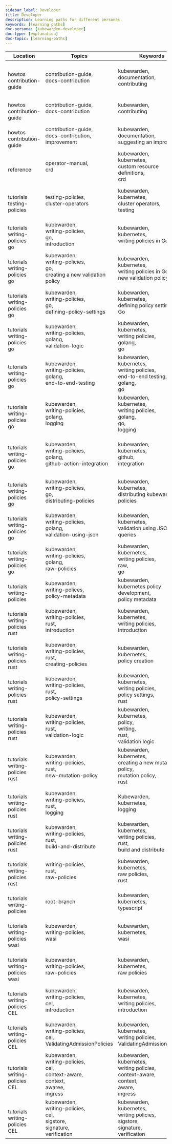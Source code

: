 ```yaml
---
sidebar_label: Developer
title: Developer
description: Learning paths for different personas.
keywords: [learning paths]
doc-persona: [kubewarden-developer]
doc-type: [explanation]
doc-topic: [learning-paths]
---
```


|Location|Topics|Keywords|Description & Title|
|-|-|-|-|
|<br/>howtos<br/>contribution-guide|contribution-guide,<br/>docs-contribution|kubewarden,<br/>documentation,<br/>contributing|Contributing to kubewarden documentation.<br/>[Contributing to Kubewarden documentation](../howtos/contribution-guide/contributing.md)|
|<br/>howtos<br/>contribution-guide|contribution-guide,<br/>docs-contribution|kubewarden,<br/>contributing|Contributing to kubewarden<br/>[Contribution guide](../howtos/contribution-guide/contribution-guide.md)|
|<br/>howtos<br/>contribution-guide|contribution-guide,<br/>docs-contribution,<br/>improvement|kubewarden,<br/>documentation,<br/>suggesting an improvement|Suggesting a doc improvement.<br/>[Suggesting a doc improvement](../howtos/contribution-guide/suggesting-an-improvement.md)|
|<br/>reference|operator-manual,<br/>crd|kubewarden,<br/>kubernetes,<br/>custom resource definitions,<br/>crd|Kubewarden's Custom Resource Definitions (CRD)<br/>[Custom Resource Definitions (CRD)](../reference/CRDs.md)|
|<br/>tutorials<br/>testing-policies|testing-policies,<br/>cluster-operators|kubewarden,<br/>kubernetes,<br/>cluster operators,<br/>testing|An introduction to testing Kubewarden policies for cluster operators.<br/>[Testing for cluster operators](../tutorials/testing-policies/03-cluster-operators.md)|
|<br/>tutorials<br/>writing-policies<br/>go|kubewarden,<br/>writing-policies,<br/>go,<br/>introduction|kubewarden,<br/>kubernetes,<br/>writing policies in Go|A tutorial introduction to writing policies in Go.<br/>[Writing policies in Go](../tutorials/writing-policies/go/01-intro-go.md)|
|<br/>tutorials<br/>writing-policies<br/>go|kubewarden,<br/>writing-policies,<br/>go,<br/>creating a new validation policy|kubewarden,<br/>kubernetes,<br/>writing policies in Go,<br/>new validation policy|Creating a new validation policy for Kubewarden using Go.<br/>[Creating a new validation policy](../tutorials/writing-policies/go/02-scaffold.md)|
|<br/>tutorials<br/>writing-policies<br/>go|kubewarden,<br/>writing-policies,<br/>go,<br/>defining-policy-settings|kubewarden,<br/>kubernetes,<br/>defining policy settings,<br/>Go|Defining policy setting for a Kubewarden policy written in Go.<br/>[Defining policy settings](../tutorials/writing-policies/go/03-policy-settings.md)|
|<br/>tutorials<br/>writing-policies<br/>go|kubewarden,<br/>writing-policies,<br/>golang,<br/>validation-logic|kubewarden,<br/>kubernetes,<br/>writing policies,<br/>golang,<br/>go|A tutorial on writing validation logic for a Kubewarden policy using Go.<br/>[Writing the validation logic](../tutorials/writing-policies/go/04-validation.md)|
|<br/>tutorials<br/>writing-policies<br/>go|kubewarden,<br/>writing-policies,<br/>golang,<br/>end-to-end-testing|kubewarden,<br/>kubernetes,<br/>writing policies,<br/>end-to-end testing,<br/>golang,<br/>go|A tutorial introduction to end-to-end testing for writing Kubewarden policies in the Go language.<br/>[End-to-end testing](../tutorials/writing-policies/go/05-e2e-tests.md)|
|<br/>tutorials<br/>writing-policies<br/>go|kubewarden,<br/>writing-policies,<br/>golang,<br/>logging|kubewarden,<br/>kubernetes,<br/>writing policies,<br/>golang,<br/>go,<br/>logging|A tutorial introduction to logging when using Go to write a Kubewarden policy.<br/>[Logging](../tutorials/writing-policies/go/06-logging.md)|
|<br/>tutorials<br/>writing-policies<br/>go|kubewarden,<br/>writing-policies,<br/>golang,<br/>github-action-integration|kubewarden,<br/>kubernetes,<br/>github,<br/>integration|Integrating with GitHub actions when developing policies for Kubewarden in Go.<br/>[Integrating with GitHub Actions](../tutorials/writing-policies/go/07-automate.md)|
|<br/>tutorials<br/>writing-policies<br/>go|kubewarden,<br/>writing-policies,<br/>go,<br/>distributing-policies|kubewarden,<br/>kubernetes,<br/>distributing kubewarden policies|Distributing Kubewarden policies developed with Go.<br/>[Distributing policy](../tutorials/writing-policies/go/08-distribute.md)|
|<br/>tutorials<br/>writing-policies<br/>go|kubewarden,<br/>writing-policies,<br/>golang,<br/>validation-using-json|kubewarden,<br/>kubernetes,<br/>validation using JSON queries|Validation using JSON queries with Kubewarden policies in Go.<br/>[Validation using JSON queries](../tutorials/writing-policies/go/09-validation-with-queries.md)|
|<br/>tutorials<br/>writing-policies<br/>go|kubewarden,<br/>writing-policies,<br/>golang,<br/>raw-policies|kubewarden,<br/>kubernetes,<br/>writing policies,<br/>raw,<br/>go|Writing raw Kubewarden policies using Go.<br/>[Writing raw policies](../tutorials/writing-policies/go/10-raw-policies.md)|
|<br/>tutorials<br/>writing-policies|kubewarden,<br/>writing-polices,<br/>policy-metadata|kubewarden,<br/>kubernetes policy development,<br/>policy metadata|Using policy metadata when developing a Kubewarden policy.<br/>[Policy metadata](../tutorials/writing-policies/metadata.md)|
|<br/>tutorials<br/>writing-policies<br/>rust|kubewarden,<br/>writing-policies,<br/>rust,<br/>introduction|kubewarden,<br/>kubernetes,<br/>writing policies,<br/>introduction|An introduction to writing Kubewarden policies with Rust.<br/>[Rust](../tutorials/writing-policies/rust/01-intro-rust.md)|
|<br/>tutorials<br/>writing-policies<br/>rust|kubewarden,<br/>writing-policies,<br/>rust,<br/>creating-policies|kubewarden,<br/>kubernetes,<br/>policy creation|Creating a Kubewarden policy using Rust.<br/>[Creating a policy](../tutorials/writing-policies/rust/02-create-policy.md)|
|<br/>tutorials<br/>writing-policies<br/>rust|kubewarden,<br/>writing-policies,<br/>rust,<br/>policy-settings|kubewarden,<br/>kubernetes,<br/>writing policies,<br/>policy settings,<br/>rust|Defining policy settings for a Kubewarden policy developed using Rust<br/>[Defining policy settings](../tutorials/writing-policies/rust/03-define-policy-settings.md)|
|<br/>tutorials<br/>writing-policies<br/>rust|kubewarden,<br/>writing-policies,<br/>rust,<br/>validation-logic|kubewarden,<br/>kubernetes,<br/>policy,<br/>writing,<br/>rust,<br/>validation logic|Writing validation logic in Rust for a Kubewarden policy<br/>[Writing validation logic](../tutorials/writing-policies/rust/04-write-validation-logic.md)|
|<br/>tutorials<br/>writing-policies<br/>rust|kubewarden,<br/>writing-policies,<br/>rust,<br/>new-mutation-policy|kubewarden,<br/>kubernetes,<br/>creating a new mutation policy,<br/>mutation policy,<br/>rust|Creating a new mutation policy using Rust<br/>[Creating a new mutation policy](../tutorials/writing-policies/rust/05-mutation-policy.md)|
|<br/>tutorials<br/>writing-policies<br/>rust|kubewarden,<br/>writing-policies,<br/>rust,<br/>logging|Kubewarden,<br/>kubernetes,<br/>logging|How to use logging functionality when writing a Kubewarden policy in Rust.<br/>[Logging](../tutorials/writing-policies/rust/06-logging.md)|
|<br/>tutorials<br/>writing-policies<br/>rust|kubewarden,<br/>writing-policies,<br/>rust,<br/>build-and-distribute|kubewarden,<br/>kubernetes,<br/>writing policies,<br/>rust,<br/>build and distribute|Building and distributing Kubewarden policies developed with Rust.<br/>[Building and distributing policies](../tutorials/writing-policies/rust/07-build-and-distribute.md)|
|<br/>tutorials<br/>writing-policies<br/>rust|writing-policies,<br/>rust,<br/>raw-policies|kubewarden,<br/>kubernetes,<br/>raw policies,<br/>rust|Kubewarden support for raw policies using Rust.<br/>[Raw policies](../tutorials/writing-policies/rust/08-raw-policies.md)|
|<br/>tutorials<br/>writing-policies|root-branch|kubewarden,<br/>kubernetes,<br/>typescript|Writing Kubewarden policies with Typescript<br/>[Typescript](../tutorials/writing-policies/typescript.md)|
|<br/>tutorials<br/>writing-policies<br/>wasi|kubewarden,<br/>writing-policies,<br/>wasi|kubewarden,<br/>kubernetes,<br/>wasi|Using WASI to develop Kubewarden policies.<br/>[WASI](../tutorials/writing-policies/wasi/01-intro-wasi.md)|
|<br/>tutorials<br/>writing-policies<br/>wasi|kubewarden,<br/>writing-policies,<br/>raw-policies|kubewarden,<br/>kubernetes,<br/>raw policies|Using Kubewarden for writing raw policies.<br/>[Writing raw policies](../tutorials/writing-policies/wasi/02-raw-policies.md)|
|<br/>tutorials<br/>writing-policies<br/>CEL|kubewarden,<br/>writing-policies,<br/>cel,<br/>introduction|kubewarden,<br/>kubernetes,<br/>writing policies,<br/>introduction|An introduction to writing Kubewarden policies with CEL.<br/>[Introduction to CEL](../tutorials/writing-policies/CEL/01-intro-cel.md)|
|<br/>tutorials<br/>writing-policies<br/>CEL|kubewarden,<br/>writing-policies,<br/>cel,<br/>ValidatingAdmissionPolicies|kubewarden,<br/>kubernetes,<br/>writing policies,<br/>ValidatingAdmissionPolicies|Example: Reusing ValidatingAdmissionPolicies<br/>[Reusing ValidatingAdmissionPolicies](../tutorials/writing-policies/CEL/02-reusing-vap.md)|
|<br/>tutorials<br/>writing-policies<br/>CEL|kubewarden,<br/>writing-policies,<br/>cel,<br/>context-aware,<br/>context,<br/>awaree,<br/>ingress|kubewarden,<br/>kubernetes,<br/>writing policies,<br/>context-aware,<br/>context,<br/>aware,<br/>ingress|Example: context-aware CEL policy<br/>[Context-aware CEL policies](../tutorials/writing-policies/CEL/03-context-aware.md)|
|<br/>tutorials<br/>writing-policies<br/>CEL|kubewarden,<br/>writing-policies,<br/>cel,<br/>sigstore,<br/>signature,<br/>verification|kubewarden,<br/>kubernetes,<br/>writing policies,<br/>sigstore,<br/>signature,<br/>verification|Example: Sigstore CEL policy<br/>[Sigstore host capabilities](../tutorials/writing-policies/CEL/04-example-sigstore.md)|
